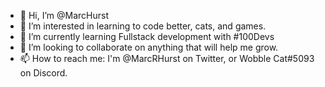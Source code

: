 - 👋 Hi, I’m @MarcHurst
- 👀 I’m interested in learning to code better, cats, and games.
- 🌱 I’m currently learning Fullstack development with #100Devs
- 💞️ I’m looking to collaborate on anything that will help me grow.
- 📫 How to reach me: I'm @MarcRHurst on Twitter, or Wobble Cat#5093 on Discord.

<!---
MarcHurst/MarcHurst is a ✨ special ✨ repository because its `README.md` (this file) appears on your GitHub profile.
You can click the Preview link to take a look at your changes.
--->
